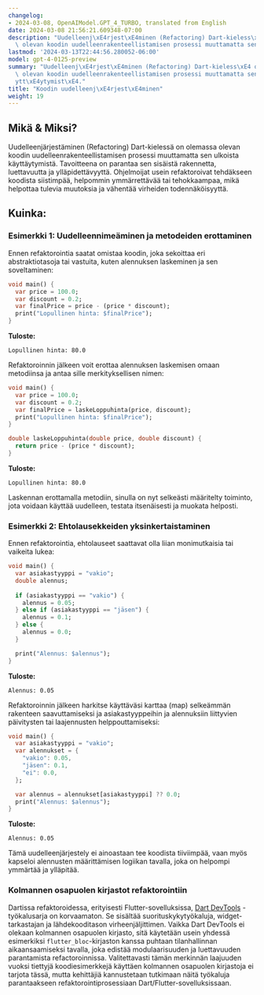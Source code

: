 ```yaml
---
changelog:
- 2024-03-08, OpenAIModel.GPT_4_TURBO, translated from English
date: 2024-03-08 21:56:21.609348-07:00
description: "Uudelleenj\xE4rjest\xE4minen (Refactoring) Dart-kieless\xE4 on olemassa\
  \ olevan koodin uudelleenrakenteellistamisen prosessi muuttamatta sen ulkoista\u2026"
lastmod: '2024-03-13T22:44:56.280052-06:00'
model: gpt-4-0125-preview
summary: "Uudelleenj\xE4rjest\xE4minen (Refactoring) Dart-kieless\xE4 on olemassa\
  \ olevan koodin uudelleenrakenteellistamisen prosessi muuttamatta sen ulkoista k\xE4\
  ytt\xE4ytymist\xE4."
title: "Koodin uudelleenj\xE4rjest\xE4minen"
weight: 19
---
```


## Mikä & Miksi?

Uudelleenjärjestäminen (Refactoring) Dart-kielessä on olemassa olevan koodin uudelleenrakenteellistamisen prosessi muuttamatta sen ulkoista käyttäytymistä. Tavoitteena on parantaa sen sisäistä rakennetta, luettavuutta ja ylläpidettävyyttä. Ohjelmoijat usein refaktoroivat tehdäkseen koodista siistimpää, helpommin ymmärrettävää tai tehokkaampaa, mikä helpottaa tulevia muutoksia ja vähentää virheiden todennäköisyyttä.

## Kuinka:

### Esimerkki 1: Uudelleennimeäminen ja metodeiden erottaminen

Ennen refaktorointia saatat omistaa koodin, joka sekoittaa eri abstraktiotasoja tai vastuita, kuten alennuksen laskeminen ja sen soveltaminen:

```dart
void main() {
  var price = 100.0;
  var discount = 0.2;
  var finalPrice = price - (price * discount);
  print("Lopullinen hinta: $finalPrice");
}
```

**Tuloste:**
```
Lopullinen hinta: 80.0
```

Refaktoroinnin jälkeen voit erottaa alennuksen laskemisen omaan metodiinsa ja antaa sille merkityksellisen nimen:

```dart
void main() {
  var price = 100.0;
  var discount = 0.2;
  var finalPrice = laskeLoppuhinta(price, discount);
  print("Lopullinen hinta: $finalPrice");
}

double laskeLoppuhinta(double price, double discount) {
  return price - (price * discount);
}
```

**Tuloste:**
```
Lopullinen hinta: 80.0
```

Laskennan erottamalla metodiin, sinulla on nyt selkeästi määritelty toiminto, jota voidaan käyttää uudelleen, testata itsenäisesti ja muokata helposti.

### Esimerkki 2: Ehtolausekkeiden yksinkertaistaminen

Ennen refaktorointia, ehtolauseet saattavat olla liian monimutkaisia tai vaikeita lukea:

```dart
void main() {
  var asiakastyyppi = "vakio";
  double alennus;
  
  if (asiakastyyppi == "vakio") {
    alennus = 0.05;
  } else if (asiakastyyppi == "jäsen") {
    alennus = 0.1;
  } else {
    alennus = 0.0;
  }

  print("Alennus: $alennus");
}
```

**Tuloste:**
```
Alennus: 0.05
```

Refaktoroinnin jälkeen harkitse käyttäväsi karttaa (map) selkeämmän rakenteen saavuttamiseksi ja asiakastyyppeihin ja alennuksiin liittyvien päivitysten tai laajennusten helppouttamiseksi:

```dart
void main() {
  var asiakastyyppi = "vakio";
  var alennukset = {
    "vakio": 0.05,
    "jäsen": 0.1,
    "ei": 0.0,
  };

  var alennus = alennukset[asiakastyyppi] ?? 0.0;
  print("Alennus: $alennus");
}
```

**Tuloste:**
```
Alennus: 0.05
```

Tämä uudelleenjärjestely ei ainoastaan tee koodista tiiviimpää, vaan myös kapseloi alennusten määrittämisen logiikan tavalla, joka on helpompi ymmärtää ja ylläpitää.

### Kolmannen osapuolen kirjastot refaktorointiin

Dartissa refaktoroidessa, erityisesti Flutter-sovelluksissa, [Dart DevTools](https://dart.dev/tools/dart-devtools) -työkalusarja on korvaamaton. Se sisältää suorituskykytyökaluja, widget-tarkastajan ja lähdekooditason virheenjäljittimen. Vaikka Dart DevTools ei olekaan kolmannen osapuolen kirjasto, sitä käytetään usein yhdessä esimerkiksi `flutter_bloc`-kirjaston kanssa puhtaan tilanhallinnan aikaansaamiseksi tavalla, joka edistää modulaarisuuden ja luettavuuden parantamista refactoroinnissa. Valitettavasti tämän merkinnän laajuuden vuoksi tiettyjä koodiesimerkkejä käyttäen kolmannen osapuolen kirjastoja ei tarjota tässä, mutta kehittäjiä kannustetaan tutkimaan näitä työkaluja parantaakseen refaktorointiprosessiaan Dart/Flutter-sovelluksissaan.
